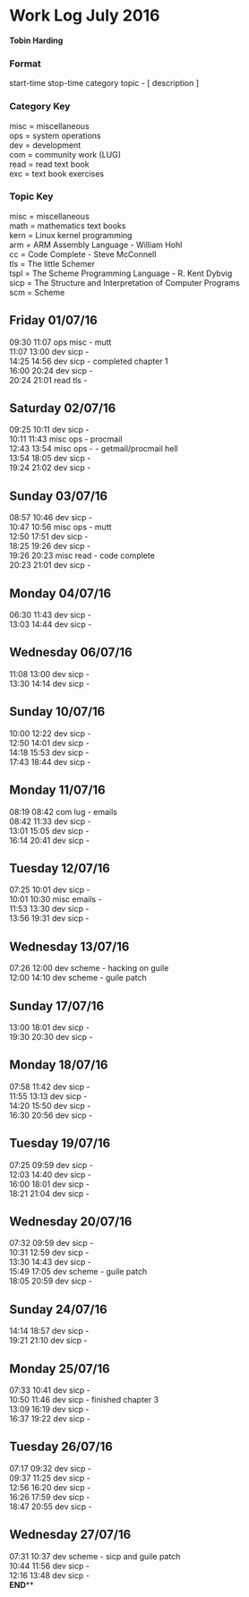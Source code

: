 Work Log July 2016  
==================  
**Tobin Harding**  
  
### Format #  
start-time stop-time category topic - [ description ]  
  
### Category Key #  
misc = miscellaneous  
ops = system operations  
dev = development  
com = community work (LUG)  
read = read text book  
exc = text book exercises  
  
### Topic Key #  
misc = miscellaneous  
math = mathematics text books  
kern = Linux kernel programming  
arm = ARM Assembly Language - William Hohl  
cc = Code Complete - Steve McConnell  
tls = The little Schemer  
tspl = The Scheme Programming Language - R. Kent Dybvig  
sicp = The Structure and Interpretation of Computer Programs  
scm = Scheme  
  
Friday 01/07/16  
----------------  
09:30 11:07 ops misc - mutt  
11:07 13:00 dev sicp -  
14:25 14:56 dev sicp - completed chapter 1  
16:00 20:24 dev sicp -  
20:24 21:01 read tls -  
  
Saturday 02/07/16  
----------------  
09:25 10:11 dev sicp -  
10:11 11:43 misc ops - procmail  
12:43 13:54 misc ops - - getmail/procmail hell  
13:54 18:05 dev sicp -  
19:24 21:02 dev sicp -  
  
Sunday 03/07/16  
----------------  
08:57 10:46 dev sicp -  
10:47 10:56 misc ops - mutt  
12:50 17:51 dev sicp -  
18:25 19:26 dev sicp -  
19:26 20:23 misc read - code complete  
20:23 21:01 dev sicp -  
  
Monday 04/07/16  
----------------  
06:30 11:43 dev sicp -  
13:03 14:44 dev sicp -  
  
Wednesday 06/07/16  
----------------  
11:08 13:00 dev sicp -  
13:30 14:14 dev sicp -  
  
Sunday 10/07/16  
----------------  
10:00 12:22 dev sicp -  
12:50 14:01 dev sicp -  
14:18 15:53 dev sicp -  
17:43 18:44 dev sicp -  
  
Monday 11/07/16  
----------------  
08:19 08:42 com lug - emails  
08:42 11:33 dev sicp -  
13:01 15:05 dev sicp -  
16:14 20:41 dev sicp -  
  
Tuesday 12/07/16  
----------------  
07:25 10:01 dev sicp -  
10:01 10:30 misc emails -  
11:53 13:30 dev sicp -  
13:56 19:31 dev sicp -  
  
Wednesday 13/07/16  
----------------  
07:26 12:00 dev scheme - hacking on guile  
12:00 14:10 dev scheme - guile patch  
  
Sunday 17/07/16  
----------------  
13:00 18:01 dev sicp -  
19:30 20:30 dev sicp -  
  
Monday 18/07/16  
----------------  
07:58 11:42 dev sicp -  
11:55 13:13 dev sicp -  
14:20 15:50 dev sicp -  
16:30 20:56 dev sicp -  
  
Tuesday 19/07/16  
----------------  
07:25 09:59 dev sicp -  
12:03 14:40 dev sicp -  
16:00 18:01 dev sicp -  
18:21 21:04 dev sicp -  
  
Wednesday 20/07/16  
----------------  
07:32 09:59 dev sicp -  
10:31 12:59 dev sicp -  
13:30 14:43 dev sicp -  
15:49 17:05 dev scheme - guile patch  
18:05 20:59 dev sicp -  
  
Sunday 24/07/16  
----------------  
14:14 18:57 dev sicp -  
19:21 21:10 dev sicp -  
  
Monday 25/07/16  
----------------  
07:33 10:41 dev sicp -  
10:50 11:46 dev sicp - finished chapter 3  
13:09 16:19 dev sicp -  
16:37 19:22 dev sicp -  
  
Tuesday 26/07/16  
----------------  
07:17 09:32 dev sicp -  
09:37 11:25 dev sicp -  
12:56 16:20 dev sicp -  
16:26 17:59 dev sicp -  
18:47 20:55 dev sicp -  
  
Wednesday 27/07/16  
----------------  
07:31 10:37 dev scheme - sicp and guile patch  
10:44 11:56 dev sicp -  
12:16 13:48 dev sicp -  
******END********  

